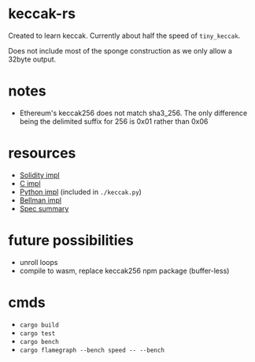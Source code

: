 # keccak-rs
Created to learn keccak. Currently about half the speed of `tiny_keccak`.

Does not include most of the sponge construction as we only allow a 32byte output.

# notes
- Ethereum's keccak256 does not match sha3_256. The only difference being the delimited suffix for 256 is 0x01 rather than 0x06

# resources
- [Solidity impl](https://github.com/SmartPool/contracts/blob/develop/contracts/Ethash.sol)
- [C impl](https://github.com/mjosaarinen/tiny_sha3)
- [Python impl](https://github.com/XKCP/XKCP/blob/master/Standalone/CompactFIPS202/Python/CompactFIPS202.py) (included in `./keccak.py`)
- [Bellman impl](https://github.com/zatoichi-labs/bellman-keccak256/blob/master/src/lib.rs)
- [Spec summary](https://keccak.team/keccak_specs_summary.html)

# future possibilities
- unroll loops
- compile to wasm, replace keccak256 npm package (buffer-less)

# cmds
- `cargo build`
- `cargo test`
- `cargo bench`
- `cargo flamegraph --bench speed -- --bench`